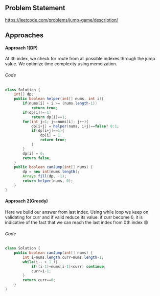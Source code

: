 ## Problem Statement
https://leetcode.com/problems/jump-game/description/

## Approaches
#### Approach 1(DP)
At ith index, we check for route from all possible indexes through the jump value.
We optimize time complexity using memoization.

###### Code
```java
class Solution {
    int[] dp;
    public boolean helper(int[] nums, int i){
        if(nums[i] + i >= (nums.length-1))
            return true;
        if(dp[i]!=-1)
            return dp[i]==1;
        for(int j=1; j<=nums[i]; j++){
            dp[i+j] = helper(nums, i+j)==false? 0:1;
            if(dp[i+j]==1){
                dp[i] = 1;
                return true;
            }
        }
        dp[i] = 0;
        return false;
    }
    public boolean canJump(int[] nums) {
        dp = new int[nums.length];
        Arrays.fill(dp, -1);
        return helper(nums, 0);
    }
}
```

#### Approach 2(Greedy)
Here we build our answer from last index.
Using while loop we keep on validating for curr and if valid reduce its value.
if curr become 0, it is indicative of the fact that we can reach the last index from 0th index 😄

###### Code
```java
class Solution {
    public boolean canJump(int[] nums) {
        int i=nums.length,curr=nums.length-1;
        while(i-- > 1 ){
            if((i-1)+nums[i-1]<curr) continue;
            curr=i-1;
        }
        return curr==0;
    }
}
```